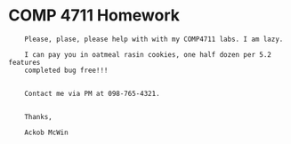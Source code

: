 # COMP 4711 Homework

		Please, plase, please help with with my COMP4711 labs. I am lazy.

		I can pay you in oatmeal rasin cookies, one half dozen per 5.2 features
		completed bug free!!!


		Contact me via PM at 098-765-4321.


		Thanks,

		Ackob McWin
  
